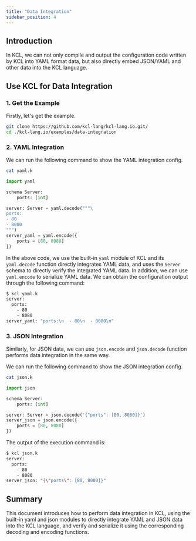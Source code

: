 ```yaml
---
title: "Data Integration"
sidebar_position: 4
---
```


## Introduction

In KCL, we can not only compile and output the configuration code written by KCL into YAML format data, but also directly embed JSON/YAML and other data into the KCL language.

## Use KCL for Data Integration

### 1. Get the Example

Firstly, let's get the example.

```bash
git clone https://github.com/kcl-lang/kcl-lang.io.git/
cd ./kcl-lang.io/examples/data-integration
```

### 2. YAML Integration

We can run the following command to show the YAML integration config.

```bash
cat yaml.k
```

```python
import yaml

schema Server:
    ports: [int]

server: Server = yaml.decode("""\
ports:
- 80
- 8080
""")
server_yaml = yaml.encode({
    ports = [80, 8080]
})
```

In the above code, we use the built-in `yaml` module of KCL and its `yaml.decode` function directly integrates YAML data, and uses the `Server` schema to directly verify the integrated YAML data. In addition, we can use `yaml.encode` to serialize YAML data. We can obtain the configuration output through the following command:

```bash
$ kcl yaml.k
server:
  ports:
    - 80
    - 8080
server_yaml: "ports:\n  - 80\n  - 8080\n"
```

### 3. JSON Integration

Similarly, for JSON data, we can use `json.encode` and `json.decode` function performs data integration in the same way.

We can run the following command to show the JSON integration config.

```bash
cat json.k
```

```python
import json

schema Server:
    ports: [int]

server: Server = json.decode('{"ports": [80, 8080]}')
server_json = json.encode({
    ports = [80, 8080]
})
```

The output of the execution command is:

```bash
$ kcl json.k
server:
  ports:
    - 80
    - 8080
server_json: "{\"ports\": [80, 8080]}"
```

## Summary

This document introduces how to perform data integration in KCL, using the built-in yaml and json modules to directly integrate YAML and JSON data into the KCL language, and verify and serialize it using the corresponding decoding and encoding functions.
